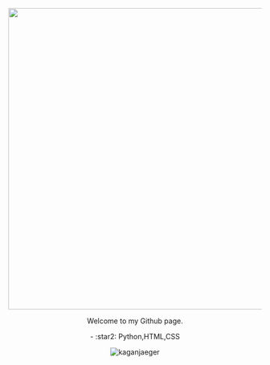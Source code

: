 <p align="center"><img src="https://64.media.tumblr.com/cdd2569ceb4a8e75d2c9fb2e97920abd/706e7022336c5c1a-89/s540x810/dc791436496587516a7122b5f5c12aa2ebf99032.gifv" width="600" /></p><p align="center">Welcome to my Github page.</p><p align="center">- :star2: Python,HTML,CSS</p><p align="center"><img src="hhttps://komarev.com/ghpvc/?username=kaganjaeger"%20 alt="kaganjaeger"/></p>
